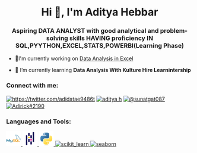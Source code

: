 <h1 align="center">Hi 👋, I'm Aditya Hebbar</h1>
<h3 align="center">Aspiring DATA ANALYST with good analytical and problem-solving skills HAVING proficiency IN SQL,PYYTHON,EXCEL,STATS,POWERBI(Learning Phase)</h3>

- 🔭I'm currently working on [Data Analysis in Excel](https://github.com/Adidata1212/ExcelcDash)

- 🌱 I’m currently learning **Data Analysis With Kulture Hire Learnintership**

<h3 align="left">Connect with me:</h3>
<p align="left">
<a href="https://twitter.com/https://twitter.com/adidatae9486t" target="blank"><img align="center" src="https://raw.githubusercontent.com/rahuldkjain/github-profile-readme-generator/master/src/images/icons/Social/twitter.svg" alt="https://twitter.com/adidatae9486t" height="30" width="40" /></a>
<a href="https://in.linkedin.com/in/aditya-h-1709ab143?trk=people-guest_people_search-card" target="blank"><img align="center" src="https://raw.githubusercontent.com/rahuldkjain/github-profile-readme-generator/master/src/images/icons/Social/linked-in-alt.svg" alt="aditya h" height="30" width="40" /></a>
<a href="https://www.hackerrank.com/@sunatgat087" target="blank"><img align="center" src="https://raw.githubusercontent.com/rahuldkjain/github-profile-readme-generator/master/src/images/icons/Social/hackerrank.svg" alt="@sunatgat087" height="30" width="40" /></a>
<a href="https://discord.gg/Adirick#2190" target="blank"><img align="center" src="https://raw.githubusercontent.com/rahuldkjain/github-profile-readme-generator/master/src/images/icons/Social/discord.svg" alt="Adirick#2190" height="30" width="40" /></a>
</p>

<h3 align="left">Languages and Tools:</h3>
<p align="left"> <a href="https://www.mysql.com/" target="_blank" rel="noreferrer"> <img src="https://raw.githubusercontent.com/devicons/devicon/master/icons/mysql/mysql-original-wordmark.svg" alt="mysql" width="40" height="40"/> </a> <a href="https://pandas.pydata.org/" target="_blank" rel="noreferrer"> <img src="https://raw.githubusercontent.com/devicons/devicon/2ae2a900d2f041da66e950e4d48052658d850630/icons/pandas/pandas-original.svg" alt="pandas" width="40" height="40"/> </a> <a href="https://www.python.org" target="_blank" rel="noreferrer"> <img src="https://raw.githubusercontent.com/devicons/devicon/master/icons/python/python-original.svg" alt="python" width="40" height="40"/> </a> <a href="https://scikit-learn.org/" target="_blank" rel="noreferrer"> <img src="https://upload.wikimedia.org/wikipedia/commons/0/05/Scikit_learn_logo_small.svg" alt="scikit_learn" width="40" height="40"/> </a> <a href="https://seaborn.pydata.org/" target="_blank" rel="noreferrer"> <img src="https://seaborn.pydata.org/_images/logo-mark-lightbg.svg" alt="seaborn" width="40" height="40"/> </a> </p>


